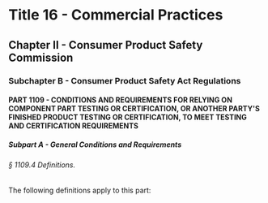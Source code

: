 
# Title 16 - Commercial Practices
## Chapter II - Consumer Product Safety Commission
### Subchapter B - Consumer Product Safety Act Regulations
#### PART 1109 - CONDITIONS AND REQUIREMENTS FOR RELYING ON COMPONENT PART TESTING OR CERTIFICATION, OR ANOTHER PARTY'S FINISHED PRODUCT TESTING OR CERTIFICATION, TO MEET TESTING AND CERTIFICATION REQUIREMENTS
##### Subpart A - General Conditions and Requirements
###### § 1109.4 Definitions.

The following definitions apply to this part:
